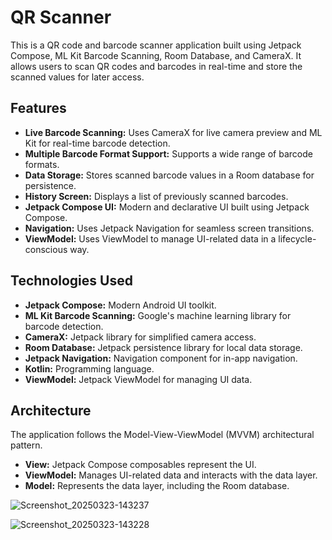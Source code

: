 # QR Scanner
This is a QR code and barcode scanner application built using Jetpack Compose, ML Kit Barcode Scanning, Room Database, and CameraX. It allows users to scan QR codes and barcodes in real-time and store the scanned values for later access.

## Features

* **Live Barcode Scanning:** Uses CameraX for live camera preview and ML Kit for real-time barcode detection.
* **Multiple Barcode Format Support:** Supports a wide range of barcode formats.
* **Data Storage:** Stores scanned barcode values in a Room database for persistence.
* **History Screen:** Displays a list of previously scanned barcodes.
* **Jetpack Compose UI:** Modern and declarative UI built using Jetpack Compose.
* **Navigation:** Uses Jetpack Navigation for seamless screen transitions.
* **ViewModel:** Uses ViewModel to manage UI-related data in a lifecycle-conscious way.

## Technologies Used

* **Jetpack Compose:** Modern Android UI toolkit.
* **ML Kit Barcode Scanning:** Google's machine learning library for barcode detection.
* **CameraX:** Jetpack library for simplified camera access.
* **Room Database:** Jetpack persistence library for local data storage.
* **Jetpack Navigation:** Navigation component for in-app navigation.
* **Kotlin:** Programming language.
* **ViewModel:** Jetpack ViewModel for managing UI data.

## Architecture

The application follows the Model-View-ViewModel (MVVM) architectural pattern.

* **View:** Jetpack Compose composables represent the UI.
* **ViewModel:** Manages UI-related data and interacts with the data layer.
* **Model:** Represents the data layer, including the Room database.
  
![Screenshot_20250323-143237](https://github.com/user-attachments/assets/0bf032f7-d2e7-4326-bff0-21d873c1843d)
  
![Screenshot_20250323-143228](https://github.com/user-attachments/assets/f6d5487d-839d-4163-96d8-1650cd1fa273)
